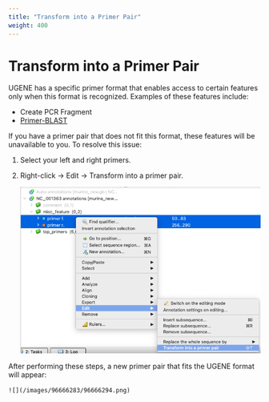 ```yaml
---
title: "Transform into a Primer Pair"
weight: 400
---
```


# Transform into a Primer Pair

UGENE has a specific primer format that enables access to certain features only when this format is recognized. Examples of these features include:

* Create PCR Fragment
* [Primer-BLAST](../../extensions/remote-blast/primer-blast)

If you have a primer pair that does not fit this format, these features will be unavailable to you. To resolve this issue:

1. Select your left and right primers.
2. Right-click → Edit → Transform into a primer pair.

    ![](/images/96666283/96666293.png)

After performing these steps, a new primer pair that fits the UGENE format will appear:

    ![](/images/96666283/96666294.png)